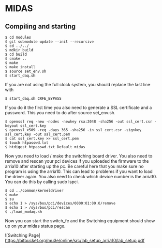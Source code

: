 # MIDAS

## Compiling and starting

```console
$ cd modules
$ git submodule update --init --recursive
$ cd ../../
$ mdkir build
$ cd build
$ cmake ..
$ make
$ make install
$ source set_env.sh
$ start_daq.sh
```
If you are not using the full clock system, you should replace the last line with

```console
$ start_daq.sh CRFE_BYPASS
```

If you do it the first time you also need to generate a SSL certificate and a password. This you need to do after source set_env.sh.
```console
$ openssl req -new -nodes -newkey rsa:2048 -sha256 -out ssl_cert.csr -keyout ssl_cert.key
$ openssl x509 -req -days 365 -sha256 -in ssl_cert.csr -signkey ssl_cert.key -out ssl_cert.pem
$ cat ssl_cert.key >> ssl_cert.pem
$ touch htpasswd.txt
$ htdigest htpasswd.txt Default midas
```
Now you need to load / make the switching board driver. You also need to remove and rescan your pci devices if you uploaded the firmware to the arria10 after starting up the pc. Be careful here that you make sure no program is using the arria10. This can lead to problems if you want to load the driver again. You also need to check which device number is the arria10. You can do this by calling sudo lspci.
```console
$ cd ../common/kerneldriver
$ make
$ su
$ echo 1 > /sys/bus/pci/devices/0000:01:00.0/remove
$ echo 1 > /sys/bus/pci/rescan
$ ./load_mudaq.sh
```
Now you can start the switch_fe and the Switching equipment should show up on your midas status page.


![Switching Page] <https://bitbucket.org/mu3e/online/src/lab_setup_arria10/lab_setup.pdf>
